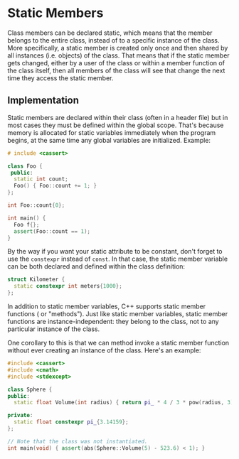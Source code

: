 # Static Members

Class members can be declared static, which means that the member belongs to
the entire class, instead of to a specific instance of the class. More
specifically, a static member is created only once and then shared by all
instances (i.e. objects) of the class. That means that if the static member
gets changed, either by a user of the class or within a member function of the
class itself, then all members of the class will see that change the next time
they access the static member.

## Implementation

Static members are declared within their class (often in a header file) but in
most cases they must be defined within the global scope. That's because memory
is allocated for static variables immediately when the program begins, at the
same time any global variables are initialized. Example:

```cpp
# include <cassert>

class Foo {
 public:
  static int count;
  Foo() { Foo::count += 1; }
};

int Foo::count{0};

int main() {
  Foo f{};
  assert(Foo::count == 1);
}
```

By the way if you want your static attribute to be constant, don't forget to
use the `constexpr` instead of `const`. In that case, the static member
variable can be both declared and defined within the class definition:

```cpp
struct Kilometer {
  static constexpr int meters{1000};
};
```

In addition to static member variables, C++ supports static member functions (
or "methods"). Just like static member variables, static member functions are
instance-independent: they belong to the class, not to any particular instance
of the class.

One corollary to this is that we can method invoke a static member function
without ever creating an instance of the class. Here's an example:

```cpp
#include <cassert>
#include <cmath>
#include <stdexcept>

class Sphere {
public:
  static float Volume(int radius) { return pi_ * 4 / 3 * pow(radius, 3); }

private:
  static float constexpr pi_{3.14159};
};

// Note that the class was not instantiated.
int main(void) { assert(abs(Sphere::Volume(5) - 523.6) < 1); }
```
